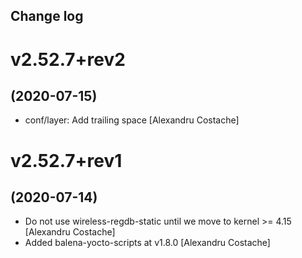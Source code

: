 Change log
-----------

# v2.52.7+rev2
## (2020-07-15)

* conf/layer: Add trailing space [Alexandru Costache]

# v2.52.7+rev1
## (2020-07-14)

* Do not use wireless-regdb-static until we move to kernel >= 4.15 [Alexandru Costache]
* Added balena-yocto-scripts at v1.8.0 [Alexandru Costache]
